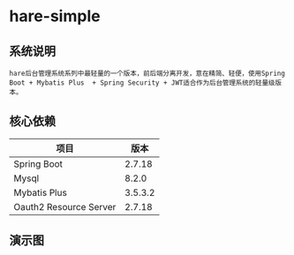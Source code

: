 # hare-simple
## 系统说明
    hare后台管理系统系列中最轻量的一个版本，前后端分离开发，意在精简、轻便，使用Spring Boot + Mybatis Plus  + Spring Security + JWT适合作为后台管理系统的轻量级版本。

## 核心依赖

| 项目                     | 版本    |
|------------------------|---------|
| Spring Boot            | 2.7.18  |
| Mysql                  | 8.2.0   |
| Mybatis Plus           | 3.5.3.2 |
| Oauth2 Resource Server | 2.7.18  |

## 演示图